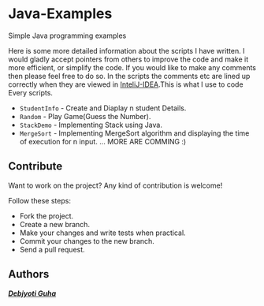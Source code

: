 # Java-Examples
Simple Java programming examples

Here is some more detailed information about the scripts I have written. I would gladly accept pointers from others to improve the code and make it more efficient, or simplify the code.  If you would like to make any comments then please feel free to do so.
In the scripts the comments etc are lined up correctly when they are viewed in [InteliJ-IDEA](https://www.jetbrains.com/idea/).This is what I use to code Every scripts.

- `StudentInfo` - Create and Diaplay n student Details.
- `Random` - Play Game(Guess the Number).
- `StackDemo` - Implementing Stack using Java.
- `MergeSort` - Implementing MergeSort algorithm and displaying the time of execution for n input.
...
MORE ARE COMMING :)

## Contribute

Want to work on the project? Any kind of contribution is welcome!

Follow these steps:
- Fork the project.
- Create a new branch.
- Make your changes and write tests when practical.
- Commit your changes to the new branch.
- Send a pull request.

## Authors

***[Debjyoti Guha](https://debajyotiguha11.github.io/)***
